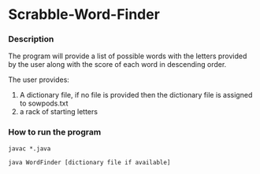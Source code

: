 # Scrabble-Word-Finder

### Description
The program will provide a list of possible words with the letters provided by the user along with the score of each word in descending order. 

The user provides:
1. A dictionary file, if no file is provided then the dictionary file is assigned to sowpods.txt
2. a rack of starting letters

### How to run the program

```
javac *.java 

java WordFinder [dictionary file if available]
```